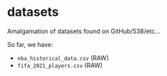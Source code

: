 # datasets

Amalgamation of datasets found on GitHub/538/etc...

So far, we have:
* `nba_historical_data.csv` (RAW)
* `fifa_2021_players.csv` (RAW)
